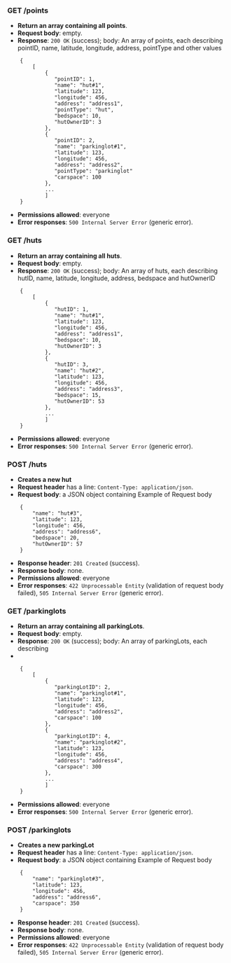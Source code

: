 ### GET /points

- **Return an array containing all points**.
- **Request body**: empty.
- **Response**: `200 OK` (success); body: An array of points, each describing pointID, name, latitude, longitude, address, pointType and other values

```
    {
        [
            {
               "pointID": 1,
               "name": "hut#1",
               "latitude": 123,
               "longitude": 456,
               "address": "address1",
               "pointType": "hut",
               "bedspace": 10,
               "hutOwnerID": 3 
            },
            {
               "pointID": 2,
               "name": "parkinglot#1",
               "latitude": 123,
               "longitude": 456,
               "address": "address2",
               "pointType": "parkinglot"
               "carspace": 100
            },
            ... 
            ]
    }
```

- **Permissions allowed**: everyone
- **Error responses**: `500 Internal Server Error` (generic error).


### GET /huts

- **Return an array containing all huts**.
- **Request body**: empty.
- **Response**: `200 OK` (success); body: An array of huts, each describing hutID, name, latitude, longitude, address, bedspace and hutOwnerID  

```
    {
        [
            {
               "hutID": 1,
               "name": "hut#1",
               "latitude": 123,
               "longitude": 456,
               "address": "address1",
               "bedspace": 10,
               "hutOwnerID": 3 
            },
            {
               "hutID": 3,
               "name": "hut#2",
               "latitude": 123,
               "longitude": 456,
               "address": "address3",
               "bedspace": 15,
               "hutOwnerID": 53 
            },
            ... 
            ]
    }
```

- **Permissions allowed**: everyone
- **Error responses**: `500 Internal Server Error` (generic error).

### POST /huts
- **Creates a new hut**
- **Request header** has a line: `Content-Type: application/json`.
- **Request body**: a JSON object containing 
 Example of Request body

```
    {
        "name": "hut#3",
        "latitude": 123,
        "longitude": 456,
        "address": "address6",
        "bedspace": 20,
        "hutOwnerID": 57 
    }
```
- **Response header**:  `201 Created` (success). 
- **Response body**: none.
- **Permissions allowed**:  everyone
- **Error responses**: `422 Unprocessable Entity` (validation of request body failed), `505 Internal Server Error` (generic error).


### GET /parkinglots

- **Return an array containing all parkingLots**.
- **Request body**: empty.
- **Response**: `200 OK` (success); body: An array of parkingLots, each describing 
- 
```
    {
        [
            {
               "parkingLotID": 2,
               "name": "parkinglot#1",
               "latitude": 123,
               "longitude": 456,
               "address": "address2",
               "carspace": 100 
            },
            {
               "parkingLotID": 4,
               "name": "parkinglot#2",
               "latitude": 123,
               "longitude": 456,
               "address": "address4",
               "carspace": 300
            },
            ... 
            ]
    }
```

- **Permissions allowed**: everyone
- **Error responses**: `500 Internal Server Error` (generic error).


### POST /parkinglots

- **Creates a new parkingLot**
- **Request header** has a line: `Content-Type: application/json`.
- **Request body**: a JSON object containing 
 Example of Request body

```
    {
        "name": "parkinglot#3",
        "latitude": 123,
        "longitude": 456,
        "address": "address6",
        "carspace": 350
    }
```
- **Response header**:  `201 Created` (success). 
- **Response body**: none.
- **Permissions allowed**:  everyone
- **Error responses**: `422 Unprocessable Entity` (validation of request body failed), `505 Internal Server Error` (generic error).

